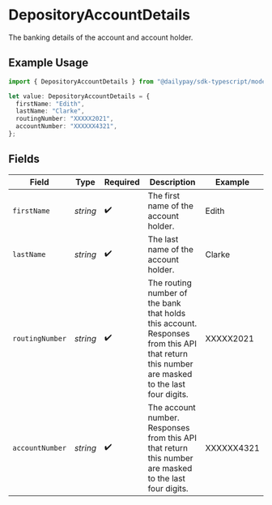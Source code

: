 # DepositoryAccountDetails

The banking details of the account and account holder.

## Example Usage

```typescript
import { DepositoryAccountDetails } from "@dailypay/sdk-typescript/models";

let value: DepositoryAccountDetails = {
  firstName: "Edith",
  lastName: "Clarke",
  routingNumber: "XXXXX2021",
  accountNumber: "XXXXXX4321",
};
```

## Fields

| Field                                                                                                                                       | Type                                                                                                                                        | Required                                                                                                                                    | Description                                                                                                                                 | Example                                                                                                                                     |
| ------------------------------------------------------------------------------------------------------------------------------------------- | ------------------------------------------------------------------------------------------------------------------------------------------- | ------------------------------------------------------------------------------------------------------------------------------------------- | ------------------------------------------------------------------------------------------------------------------------------------------- | ------------------------------------------------------------------------------------------------------------------------------------------- |
| `firstName`                                                                                                                                 | *string*                                                                                                                                    | :heavy_check_mark:                                                                                                                          | The first name of the account holder.                                                                                                       | Edith                                                                                                                                       |
| `lastName`                                                                                                                                  | *string*                                                                                                                                    | :heavy_check_mark:                                                                                                                          | The last name of the account holder.                                                                                                        | Clarke                                                                                                                                      |
| `routingNumber`                                                                                                                             | *string*                                                                                                                                    | :heavy_check_mark:                                                                                                                          | The routing number of the bank that holds this account. Responses from this API that return this number are masked to the last four digits. | XXXXX2021                                                                                                                                   |
| `accountNumber`                                                                                                                             | *string*                                                                                                                                    | :heavy_check_mark:                                                                                                                          | The account number. Responses from this API that return this number are masked to the last four digits.                                     | XXXXXX4321                                                                                                                                  |
